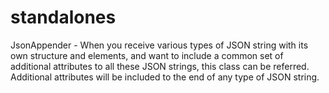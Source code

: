 # standalones

JsonAppender - When you receive various types of JSON string with its own structure and elements, and want to include a common set of additional attributes to all these JSON strings, this class can be referred. Additional attributes will be included to the end of any type of JSON string.
